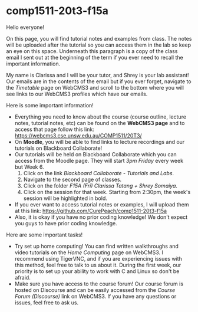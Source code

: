 # comp1511-20t3-f15a

Hello everyone! 

On this page, you will find tutorial notes and examples from class. The notes will be uploaded after the tutorial so you can access them in the lab so keep an eye on this space. Underneath this paragraph is a copy of the class email I sent out at the beginning of the term if you ever need to recall the important information.

My name is Clarissa and I will be your tutor, and Shrey is your lab assistant! Our emails are in the contents of the email but if you ever forget, navigate to the *Timetable* page on WebCMS3 and scroll to the bottom where you will see links to our WebCMS3 profiles which have our emails.

Here is some important information!
- Everything you need to know about the course (course outline, lecture notes, tutorial notes, etc) can be found on the **WebCMS3 page** and to access that page follow this link: https://webcms3.cse.unsw.edu.au/COMP1511/20T3/
- On **Moodle**, you will be able to find links to lecture recordings and our tutorials on Blackboard Collaborate!
- Our tutorials will be held on Blackboard Collaborate which you can access from the Moodle page. They will start *3pm Friday* every week but Week 6.
    1. Click on the link *Blackboard Collaborate - Tutorials and Labs*. 
    2. Navigate to the second page of classes.
    3. Click on the folder *F15A (Fri) Clarissa Tatang + Shrey Somaiya*.
    4. Click on the session for that week. Starting from 2:30pm, the week's session will be highlighted in bold.
- If you ever want to access tutorial notes or examples, I will upload them at this link: https://github.com/CurePeach/comp1511-20t3-f15a
- Also, it is okay if you have no prior coding knowledge! We don't expect you guys to have prior coding knowledge.

Here are some important tasks!
- Try set up home computing! You can find written walkthroughs and video tutorials on the *Home Computing* page on WebCMS3. I recommend using TigerVNC, and if you are experiencing issues with this method, feel free to talk to us about it. During the first week, our priority is to set up your ability to work with C and Linux so don't be afraid.
- Make sure you have access to the course forum! Our course forum is hosted on Discourse and can be easily accessed from the *Course Forum (Discourse)* link on WebCMS3. If you have any questions or issues, feel free to ask us.
